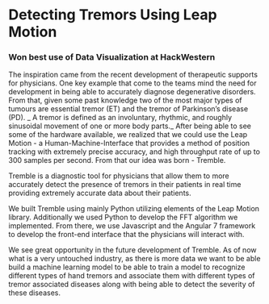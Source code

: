 # Detecting Tremors Using Leap Motion

### Won best use of Data Visualization at HackWestern

The inspiration came from the recent development of therapeutic supports for physicians. One key example that come to the teams mind the need for development in being able to accurately diagnose degenerative disorders. From that, given some past knowledge two of the most major types of tumours are essential tremor (ET) and the tremor of Parkinson’s disease (PD). _ A tremor is defined as an involuntary, rhythmic, and roughly sinusoidal movement of one or more body parts._ After being able to see some of the hardware available, we realized that we could use the Leap Motion - a Human-Machine-Interface that provides a method of position tracking with extremely precise accuracy, and high throughput rate of up to 300 samples per second. From that our idea was born - Tremble.

Tremble is a diagnostic tool for physicians that allow them to more accurately detect the presence of tremors in their patients in real time providing extremely accurate data about their patients.

We built Tremble using mainly Python utilizing elements of the Leap Motion library. Additionally we used Python to develop the FFT algorithm we implemented. From there, we use Javascript and the Angular 7 framework to develop the front-end interface that the physicians will interact with.

We see great opportunity in the future development of Tremble. As of now what is a very untouched industry, as there is more data we want to be able build a machine learning model to be able to train a model to recognize different types of hand tremors and associate them with different types of tremor associated diseases along with being able to detect the severity of these diseases.

